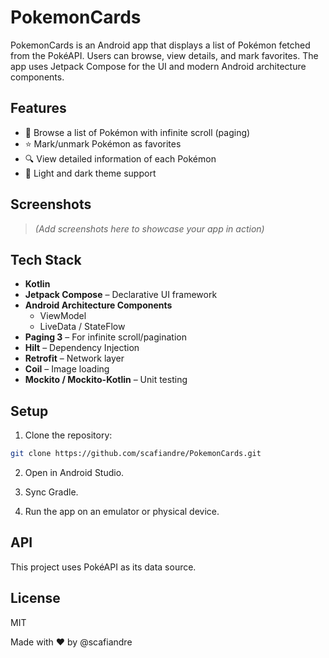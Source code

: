 # PokemonCards

PokemonCards is an Android app that displays a list of Pokémon fetched from the PokéAPI. Users can browse, view details, and mark favorites. The app uses Jetpack Compose for the UI and modern Android architecture components.

## Features

- 📱 Browse a list of Pokémon with infinite scroll (paging)
- ⭐ Mark/unmark Pokémon as favorites
- 🔍 View detailed information of each Pokémon
- 🌙 Light and dark theme support

## Screenshots

> *(Add screenshots here to showcase your app in action)*

## Tech Stack

- **Kotlin**
- **Jetpack Compose** – Declarative UI framework
- **Android Architecture Components**
  - ViewModel
  - LiveData / StateFlow
- **Paging 3** – For infinite scroll/pagination
- **Hilt** – Dependency Injection
- **Retrofit** – Network layer
- **Coil** – Image loading
- **Mockito / Mockito-Kotlin** – Unit testing

## Setup

1. Clone the repository:

```bash
git clone https://github.com/scafiandre/PokemonCards.git
```
2. Open in Android Studio.

3. Sync Gradle.

4. Run the app on an emulator or physical device.

## API
This project uses PokéAPI as its data source.

## License
MIT

Made with ❤️ by @scafiandre
